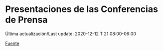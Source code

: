 # Presentaciones de las Conferencias de Prensa

Última actualización/Last update: 2020-12-12 T 21:08:00-06:00

 [Fuente](https://www.gob.mx/salud/documentos/presentaciones-de-las-conferencias-de-prensa)
